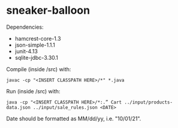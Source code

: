 # sneaker-balloon

Dependencies: 
- hamcrest-core-1.3
- json-simple-1.1.1
- junit-4.13
- sqlite-jdbc-3.30.1

Compile (inside /src) with:

`javac -cp "<INSERT CLASSPATH HERE>/*" *.java`

Run (inside /src) with:

`java -cp "<INSERT CLASSPATH HERE>/*:.” Cart ../input/products-data.json ../input/sale_rules.json <DATE>`

Date should be formatted as MM/dd/yy, i.e. "10/01/21".
